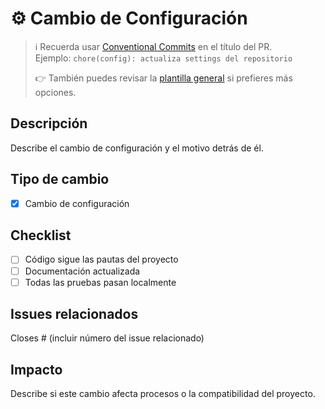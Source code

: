 # ⚙️ Cambio de Configuración

> ℹ️ Recuerda usar [Conventional Commits](https://www.conventionalcommits.org) en el título del PR.  
> Ejemplo: `chore(config): actualiza settings del repositorio`  
>  
> 👉 También puedes revisar la [plantilla general](../PULL_REQUEST_TEMPLATE.md) si prefieres más opciones.

## Descripción
Describe el cambio de configuración y el motivo detrás de él.

## Tipo de cambio
- [x] Cambio de configuración

## Checklist
- [ ] Código sigue las pautas del proyecto
- [ ] Documentación actualizada
- [ ] Todas las pruebas pasan localmente

## Issues relacionados
Closes # (incluir número del issue relacionado)

## Impacto
Describe si este cambio afecta procesos o la compatibilidad del proyecto.
